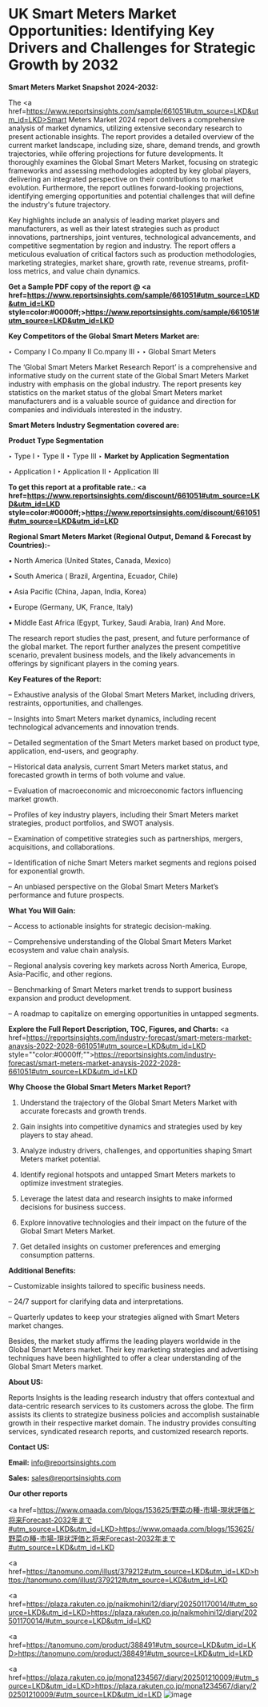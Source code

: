 # UK Smart Meters Market Opportunities: Identifying Key Drivers and Challenges for Strategic Growth by 2032

<strong>Smart Meters Market Snapshot 2024-2032:</strong>

The <a href=https://www.reportsinsights.com/sample/661051#utm_source=LKD&utm_id=LKD>Smart Meters Market 2024 report</a> delivers a comprehensive analysis of market dynamics, utilizing extensive secondary research to present actionable insights. The report provides a detailed overview of the current market landscape, including size, share, demand trends, and growth trajectories, while offering projections for future developments. It thoroughly examines the Global Smart Meters Market, focusing on strategic frameworks and assessing methodologies adopted by key global players, delivering an integrated perspective on their contributions to market evolution. Furthermore, the report outlines forward-looking projections, identifying emerging opportunities and potential challenges that will define the industry's future trajectory.

Key highlights include an analysis of leading market players and manufacturers, as well as their latest strategies such as product innovations, partnerships, joint ventures, technological advancements, and competitive segmentation by region and industry. The report offers a meticulous evaluation of critical factors such as production methodologies, marketing strategies, market share, growth rate, revenue streams, profit-loss metrics, and value chain dynamics.

<strong>Get a Sample PDF copy of the report @ <a href=https://www.reportsinsights.com/sample/661051#utm_source=LKD&utm_id=LKD style=color:#0000ff;>https://www.reportsinsights.com/sample/661051#utm_source=LKD&utm_id=LKD</a></strong>

<strong>Key Competitors of the Global Smart Meters Market are:</strong>

‣ Company I Co.mpany II Co.mpany III
‣ 
‣ Global Smart Meters

The ‘Global Smart Meters Market Research Report’ is a comprehensive and informative study on the current state of the Global Smart Meters Market industry with emphasis on the global industry. The report presents key statistics on the market status of the global Smart Meters market manufacturers and is a valuable source of guidance and direction for companies and individuals interested in the industry.

<strong>Smart Meters Industry Segmentation covered are:</strong>

<strong>Product Type Segmentation</strong>

‣ Type I
‣ Type II
‣ Type III
‣ 
<strong>Market by Application Segmentation</strong>

‣ Application I
‣ Application II 
‣ Application III

<strong>To get this report at a profitable rate.: <a href=https://www.reportsinsights.com/discount/661051#utm_source=LKD&utm_id=LKD style=color:#0000ff;>https://www.reportsinsights.com/discount/661051#utm_source=LKD&utm_id=LKD</a></strong>

<strong>Regional Smart Meters Market (Regional Output, Demand &amp; Forecast by Countries):-</strong>

• North America (United States, Canada, Mexico)

• South America ( Brazil, Argentina, Ecuador, Chile)

• Asia Pacific (China, Japan, India, Korea)

• Europe (Germany, UK, France, Italy)

• Middle East Africa (Egypt, Turkey, Saudi Arabia, Iran) And More.

The research report studies the past, present, and future performance of the global market. The report further analyzes the present competitive scenario, prevalent business models, and the likely advancements in offerings by significant players in the coming years.

<strong>Key Features of the Report:</strong>

– Exhaustive analysis of the Global Smart Meters Market, including drivers, restraints, opportunities, and challenges.

– Insights into Smart Meters market dynamics, including recent technological advancements and innovation trends.

– Detailed segmentation of the Smart Meters market based on product type, application, end-users, and geography.

– Historical data analysis, current Smart Meters market status, and forecasted growth in terms of both volume and value.

– Evaluation of macroeconomic and microeconomic factors influencing market growth.

– Profiles of key industry players, including their Smart Meters market strategies, product portfolios, and SWOT analysis.

– Examination of competitive strategies such as partnerships, mergers, acquisitions, and collaborations.

– Identification of niche Smart Meters market segments and regions poised for exponential growth.

– An unbiased perspective on the Global Smart Meters Market’s performance and future prospects.

<strong>What You Will Gain:</strong>

– Access to actionable insights for strategic decision-making.

– Comprehensive understanding of the Global Smart Meters Market ecosystem and value chain analysis.

– Regional analysis covering key markets across North America, Europe, Asia-Pacific, and other regions.

– Benchmarking of Smart Meters market trends to support business expansion and product development.

– A roadmap to capitalize on emerging opportunities in untapped segments.

<strong>Explore the Full Report Description, TOC, Figures, and Charts:</strong>
<a href=https://reportsinsights.com/industry-forecast/smart-meters-market-anaysis-2022-2028-661051#utm_source=LKD&utm_id=LKD style=""color:#0000ff;"">https://reportsinsights.com/industry-forecast/smart-meters-market-anaysis-2022-2028-661051#utm_source=LKD&utm_id=LKD</a>

<strong>Why Choose the Global Smart Meters Market Report?</strong>

1. Understand the trajectory of the Global Smart Meters Market with accurate forecasts and growth trends.

2. Gain insights into competitive dynamics and strategies used by key players to stay ahead.

3. Analyze industry drivers, challenges, and opportunities shaping Smart Meters market potential.

4. Identify regional hotspots and untapped Smart Meters markets to optimize investment strategies.

5. Leverage the latest data and research insights to make informed decisions for business success.

6. Explore innovative technologies and their impact on the future of the Global Smart Meters Market.

7. Get detailed insights on customer preferences and emerging consumption patterns.

<strong>Additional Benefits:</strong>

– Customizable insights tailored to specific business needs.

– 24/7 support for clarifying data and interpretations.

– Quarterly updates to keep your strategies aligned with Smart Meters market changes.

Besides, the market study affirms the leading players worldwide in the Global Smart Meters market. Their key marketing strategies and advertising techniques have been highlighted to offer a clear understanding of the Global Smart Meters market.

<strong><strong>About US</strong>:</strong>

Reports Insights is the leading research industry that offers contextual and data-centric research services to its customers across the globe. The firm assists its clients to strategize business policies and accomplish sustainable growth in their respective market domain. The industry provides consulting services, syndicated research reports, and customized research reports.

<strong>Contact US:</strong>

<p class=><b>Email:</b> <a href=mailto:info@reportsinsights.com>info@reportsinsights.com</a></p>
<p class=><b>Sales:</b> <a href=mailto:sales@reportsinsights.com>sales@reportsinsights.com</a></p>

<strong>Our other reports</strong>

<a href=https://www.omaada.com/blogs/153625/野菜の種-市場-現状評価と将来Forecast-2032年まで#utm_source=LKD&utm_id=LKD>https://www.omaada.com/blogs/153625/野菜の種-市場-現状評価と将来Forecast-2032年まで#utm_source=LKD&utm_id=LKD</a>

<a href=https://tanomuno.com/illust/379212#utm_source=LKD&utm_id=LKD>https://tanomuno.com/illust/379212#utm_source=LKD&utm_id=LKD</a>

<a href=https://plaza.rakuten.co.jp/naikmohini12/diary/202501170014/#utm_source=LKD&utm_id=LKD>https://plaza.rakuten.co.jp/naikmohini12/diary/202501170014/#utm_source=LKD&utm_id=LKD</a>

<a href=https://tanomuno.com/product/388491#utm_source=LKD&utm_id=LKD>https://tanomuno.com/product/388491#utm_source=LKD&utm_id=LKD</a>

<a href=https://plaza.rakuten.co.jp/mona1234567/diary/202501210009/#utm_source=LKD&utm_id=LKD>https://plaza.rakuten.co.jp/mona1234567/diary/202501210009/#utm_source=LKD&utm_id=LKD</a>
![image](https://github.com/user-attachments/assets/92f8b3a6-c487-4a44-a91b-7f7100a2e8d8)
